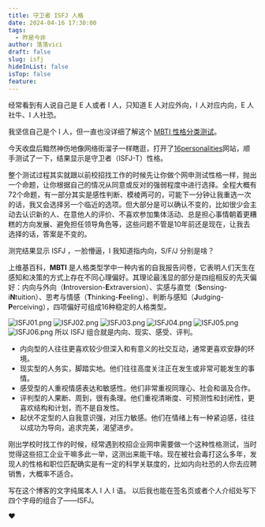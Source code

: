 ```yaml
---
title: 守卫者 ISFJ 人格
date: 2024-04-16 17:30:00
tags:
  - 昨是今非
author: 落落vici
draft: false
slug: isfj
hideInList: false
isTop: false
feature:
---
```

经常看到有人说自己是 E 人或者 I 人，只知道 E 人对应外向，I 人对应内向，E 人社牛、I 人社恐。

我坚信自己是个 I 人，但一直也没详细了解这个 [MBTI 性格分类测试](https://zh.wikipedia.org/wiki/%E9%82%81%E7%88%BE%E6%96%AF-%E5%B8%83%E9%87%8C%E6%A0%BC%E6%96%AF%E6%80%A7%E6%A0%BC%E5%88%86%E9%A1%9E%E6%B3%95)。

今天收盘后黯然神伤地像网络街溜子一样瞎逛，打开了[16personalities](https://www.16personalities.com/ch)网站，顺手测试了一下，结果显示是守卫者（ISFJ-T）性格。

整个测试过程其实就跟以前校招找工作的时候先让你做个网申测试性格一样，抛出一个命题，让你根据自己的情况从同意或反对的强弱程度中进行选择。全程大概有72个命题，有一部分其实是感性判断、模棱两可的，可能下一分钟让我重选一次的话，我又会选择另一个临近的选项。但大部分是可以确认不变的，比如很少会主动去认识新的人、在意他人的评价、不喜欢参加集体活动、总是担心事情朝着更糟糕的方向发展、避免担任领导角色等，这些问题不管是10年前还是现在，让我去选择的话，答案是不变的。

测完结果显示 ISFJ ，一脸懵逼，I 我知道指内向，S/F/J 分别是啥？

上维基百科，**MBTI** 是人格类型学中一种内省的自我报告问卷，它表明人们天生在感知和决策的方式上存在不同心理偏好。其理论最浅显的部分是四组相反的先天偏好：内向与外向（**I**ntroversion-**E**xtraversion）、实感与直觉（**S**ensing-i**N**tuition）、思考与情感（**T**hinking-**F**eeling）、判断与感知（**J**udging-**P**erceiving），四项偏好可组成16种稳定的人格类型。

![ISFJ01.png](https://img.hux.ink/image/2024/04/ISFJ01.png)
![ISFJ02.png](https://img.hux.ink/image/2024/04/ISFJ02.png)
![ISFJ03.png](https://img.hux.ink/image/2024/04/ISFJ03.png)
![ISFJ04.png](https://img.hux.ink/image/2024/04/ISFJ04.png)
![ISFJ05.png](https://img.hux.ink/image/2024/04/ISFJ05.png)
![ISFJ06.png](https://img.hux.ink/image/2024/04/ISFJ06.png)
所以 ISFJ 组合就是内向、现实、感受、评判。
- 内向型的人往往更喜欢较少但深入和有意义的社交互动，通常更喜欢安静的环境。
- 现实型的人务实，脚踏实地。他们往往高度关注正在发生或非常可能发生的事情。
- 感受型的人重视情感表达和敏感性。他们非常重视同理心、社会和谐及合作。
- 评判型的人果断、周到，很有条理。他们重视清晰度、可预测性和封闭性，更喜欢结构和计划，而不是自发性。
- 起伏不定型的人自我意识强，对压力敏感。他们在情绪上有一种紧迫感，往往以成功为导向，追求完美，渴望进步。

刚出学校时找工作的时候，经常遇到校招企业网申需要做一个这种性格测试，当时觉得这些招工企业干嘛多此一举，这测出来能干啥。现在被社会毒打这么多年，发现人的性格和职位匹配确实是有一定的科学关联度的，比如内向社恐的人你去应聘销售，大概率不适合。

写在这个博客的文字纯属本人 I 人 I 语。 以后我也能在签名页或者个人介绍处写下四个字母的组合了——ISFJ。

❤